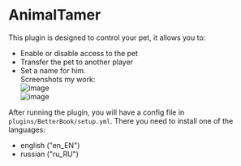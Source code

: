 # AnimalTamer 
This plugin is designed to control your pet, it allows you to:  
* Enable or disable access to the pet
* Transfer the pet to another player
* Set a name for him.    
Screenshots my work:  
![image](https://user-images.githubusercontent.com/55106456/119277934-a9e1f580-bc22-11eb-9170-7d44e53775b9.png)  
![image](https://user-images.githubusercontent.com/55106456/119277974-d990fd80-bc22-11eb-9a80-219cce2d50d8.png)   

After running the plugin, you will have a config file in `plugins/BetterBook/setup.yml`. There you need to install one of the languages:  
- english ("en_EN") 
- russian ("ru_RU")
